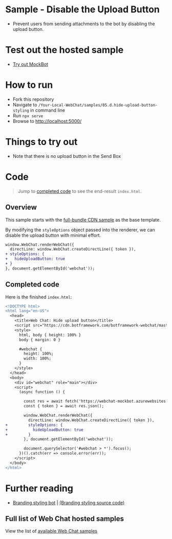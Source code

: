 # Sample - Disable the Upload Button

- Prevent users from sending attachments to the bot by disabling the upload button.

# Test out the hosted sample

- [Try out MockBot](https://microsoft.github.io/BotFramework-WebChat/05.d.hide-upload-button-styling)

# How to run

- Fork this repository
- Navigate to `/Your-Local-WebChat/samples/05.d.hide-upload-button-styling` in command line
- Run `npx serve`
- Browse to [http://localhost:5000/](http://localhost:5000/)

# Things to try out

- Note that there is no upload button in the Send Box

# Code

> Jump to [completed code](#completed-code) to see the end-result `index.html`.

## Overview

This sample starts with the [full-bundle CDN sample](./../01.a.getting-started-full-bundle/README.md) as the base template.

By modifying the `styleOptions` object passed into the renderer, we can disable the upload button with minimal effort.

```diff
window.WebChat.renderWebChat({
  directLine: window.WebChat.createDirectLine({ token }),
+ styleOptions: {
+   hideUploadButton: true
+ }
}, document.getElementById('webchat'));
```

## Completed code

Here is the finished `index.html`:

```diff
<!DOCTYPE html>
<html lang="en-US">
  <head>
    <title>Web Chat: Hide upload button</title>
    <script src="https://cdn.botframework.com/botframework-webchat/master/webchat.js"></script>
    <style>
      html, body { height: 100% }
      body { margin: 0 }

      #webchat {
        height: 100%;
        width: 100%;
      }
    </style>
  </head>
  <body>
    <div id="webchat" role="main"></div>
    <script>
      (async function () {

        const res = await fetch('https://webchat-mockbot.azurewebsites.net/directline/token', { method: 'POST' });
        const { token } = await res.json();

        window.WebChat.renderWebChat({
          directLine: window.WebChat.createDirectLine({ token }),
+         styleOptions: {
+           hideUploadButton: true
+         }
        }, document.getElementById('webchat'));

        document.querySelector('#webchat > *').focus();
      })().catch(err => console.error(err));
    </script>
  </body>
</html>
```

# Further reading

- [Branding styling bot](https://microsoft.github.io/BotFramework-WebChat/05.a.branding-webchat-styling) | [(Branding styling source code)](https://github.com/Microsoft/BotFramework-WebChat/tree/master/samples/05.a.branding-webchat-styling)

## Full list of Web Chat hosted samples

View the list of [available Web Chat samples](https://github.com/Microsoft/BotFramework-WebChat/tree/master/samples)

